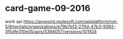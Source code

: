 # card-game-09-2016

work api https://anypoint.mulesoft.com/apiplatform/not-5/#/portals/organizations/e79b7b13-270d-47b3-9392-3f5dfe310e05/apis/5394057/versions/101924
